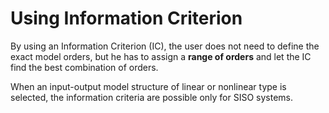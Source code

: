 # Using Information Criterion

By using an Information Criterion (IC), the user does not need to define the exact model orders, but he has to assign a **range of orders** and let the IC find the best combination of orders.

When an input-output model structure of linear or nonlinear type is selected, the information criteria are possible only for SISO systems.

